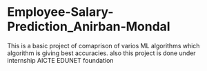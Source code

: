# Employee-Salary-Prediction_Anirban-Mondal
This is a basic project of comaprison of varios ML algorithms which algorithm is giving best accuracies. also this project is done under internship AICTE EDUNET foundation
